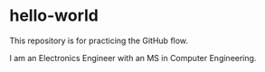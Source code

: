 # hello-world
This repository is for practicing the GitHub flow.

I am an Electronics Engineer with an MS in Computer Engineering.
